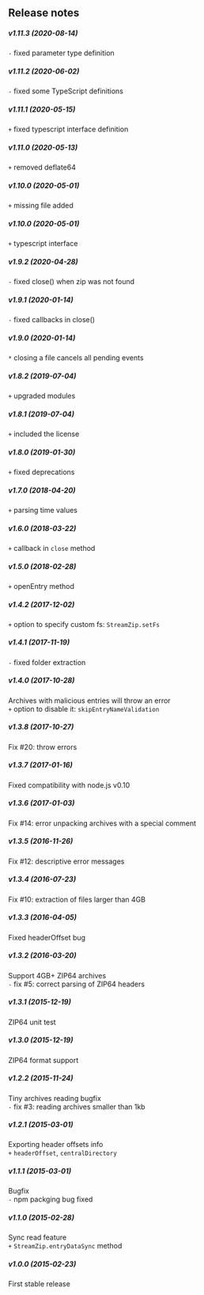 Release notes
-------------
##### v1.11.3 (2020-08-14)
`-` fixed parameter type definition  

##### v1.11.2 (2020-06-02)
`-` fixed some TypeScript definitions  

##### v1.11.1 (2020-05-15)
`+` fixed typescript interface definition

##### v1.11.0 (2020-05-13)
`+` removed deflate64

##### v1.10.0 (2020-05-01)
`+` missing file added

##### v1.10.0 (2020-05-01)
`+` typescript interface

##### v1.9.2 (2020-04-28)
`-` fixed close() when zip was not found

##### v1.9.1 (2020-01-14)
`-` fixed callbacks in close()

##### v1.9.0 (2020-01-14)
`*` closing a file cancels all pending events

##### v1.8.2 (2019-07-04)
`+` upgraded modules

##### v1.8.1 (2019-07-04)
`+` included the license

##### v1.8.0 (2019-01-30)
`+` fixed deprecations

##### v1.7.0 (2018-04-20)
`+` parsing time values

##### v1.6.0 (2018-03-22)
`+` callback in `close` method

##### v1.5.0 (2018-02-28)
`+` openEntry method

##### v1.4.2 (2017-12-02)
`+` option to specify custom fs: `StreamZip.setFs`

##### v1.4.1 (2017-11-19)
`-` fixed folder extraction

##### v1.4.0 (2017-10-28)
Archives with malicious entries will throw an error  
`+` option to disable it: `skipEntryNameValidation`

##### v1.3.8 (2017-10-27)
Fix #20: throw errors

##### v1.3.7 (2017-01-16)
Fixed compatibility with node.js v0.10

##### v1.3.6 (2017-01-03)
Fix #14: error unpacking archives with a special comment  

##### v1.3.5 (2016-11-26)
Fix #12: descriptive error messages  

##### v1.3.4 (2016-07-23)
Fix #10: extraction of files larger than 4GB  

##### v1.3.3 (2016-04-05)
Fixed headerOffset bug  

##### v1.3.2 (2016-03-20)
Support 4GB+ ZIP64 archives  
`-` fix #5: correct parsing of ZIP64 headers  

##### v1.3.1 (2015-12-19)
ZIP64 unit test  

##### v1.3.0 (2015-12-19)
ZIP64 format support  

##### v1.2.2 (2015-11-24)
Tiny archives reading bugfix  
`-` fix #3: reading archives smaller than 1kb  

##### v1.2.1 (2015-03-01)
Exporting header offsets info  
`+` `headerOffset`, `centralDirectory`  

##### v1.1.1 (2015-03-01)
Bugfix  
`-` npm packging bug fixed  

##### v1.1.0 (2015-02-28)
Sync read feature  
`+` `StreamZip.entryDataSync` method

##### v1.0.0 (2015-02-23)
First stable release  
